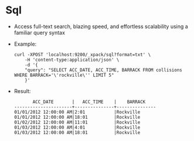 # Sql

* Access full-text search, blazing speed, and effortless scalability using a familiar query syntax
* Example:

  ```
  curl -XPOST 'localhost:9200/_xpack/sql?format=txt' \
      -H 'content-type:application/json' \
      -d '{
      "query": "SELECT ACC_DATE, ACC_TIME, BARRACK FROM collisions WHERE BARRACK='\'rockville\'' LIMIT 5"
      }'
  ```

* Result:
  ```
         ACC_DATE       |   ACC_TIME    |    BARRACK    
  ----------------------+---------------+---------------
  01/01/2012 12:00:00 AM|2:01           |Rockville      
  01/01/2012 12:00:00 AM|18:01          |Rockville      
  01/02/2012 12:00:00 AM|11:01          |Rockville      
  01/03/2012 12:00:00 AM|4:01           |Rockville      
  01/03/2012 12:00:00 AM|18:01          |Rockville
  ```



